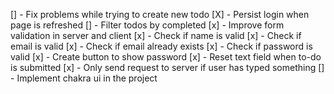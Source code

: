 [] - Fix problems while trying to create new todo
[X] - Persist login when page is refreshed
[] - Filter todos by completed
[x] - Improve form validation in server and client
[x] - Check if name is valid
[x] - Check if email is valid
[x] - Check if email already exists
[x] - Check if password is valid
[x] - Create button to show password
[x] - Reset text field when to-do is submitted
[x] - Only send request to server if user has typed something
[] - Implement chakra ui in the project